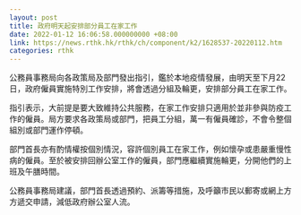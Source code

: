 ```yaml
---
layout: post
title: 政府明天起安排部分員工在家工作
date: 2022-01-12 16:06:58.000000000 +08:00
link: https://news.rthk.hk/rthk/ch/component/k2/1628537-20220112.htm
categories: rthk
---
```


公務員事務局向各政策局及部門發出指引，鑑於本地疫情發展，由明天至下月22日，政府僱員實施特別工作安排，將會透過分組及輪更，安排部分員工在家工作。

指引表示，大前提是要大致維持公共服務，在家工作安排只適用於並非參與防疫工作的僱員。局方要求各政策局或部門，把員工分組，萬一有僱員確診，不會令整個組別或部門運作停頓。

部門首長亦有酌情權按個別情況，容許個別員工在家工作，例如懷孕或患嚴重慢性病的僱員。至於被安排回辦公室工作的僱員，部門應繼續實施輪更，分開他們的上班及午膳時間。

公務員事務局建議，部門首長透過預約、派籌等措施，及呼籲市民以郵寄或網上方方遞交申請，減低政府辦公室人流。
